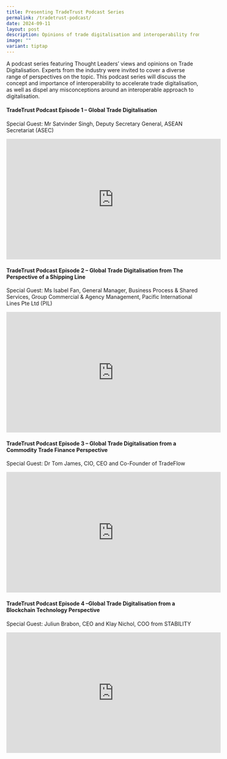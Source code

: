 ```yaml
---
title: Presenting TradeTrust Podcast Series
permalink: /tradetrust-podcast/
date: 2024-09-11
layout: post
description: Opinions of trade digitalisation and interoperability from industry leaders
image: ""
variant: tiptap
---
```

<p>A podcast series featuring Thought Leaders’ views and opinions on Trade
Digitalisation. Experts from the industry were invited to cover a diverse
range of perspectives on the topic. This podcast series will discuss the
concept and importance of interoperability to accelerate trade digitalisation,
as well as dispel any misconceptions around an interoperable approach to
digitalisation.</p>
<h4><strong>TradeTrust Podcast Episode 1 – Global Trade Digitalisation</strong></h4>
<p>Special Guest: Mr Satvinder Singh, Deputy Secretary General, ASEAN Secretariat
(ASEC)</p>
<div class="iframe-wrapper">
<iframe height="315" width="560" allowfullscreen="true" frameborder="0" src="https://www.youtube.com/embed/AlYD2km8kkQ?si=bYZKe3S5WsXa2R-7"></iframe>
</div>
<h4><strong>TradeTrust Podcast Episode 2 – Global Trade Digitalisation from The Perspective of a Shipping Line</strong></h4>
<p>Special Guest: Ms Isabel Fan, General Manager, Business Process &amp;
Shared Services, Group Commercial &amp; Agency Management, Pacific International
Lines Pte Ltd (PIL)</p>
<div class="iframe-wrapper">
<iframe height="315" width="560" allowfullscreen="true" frameborder="0" src="https://www.youtube.com/embed/UaP_WRtdi_g?si=IGw2PinSL4HaYIk8"></iframe>
</div>
<h4><strong>TradeTrust Podcast Episode 3 – Global Trade Digitalisation from a Commodity Trade Finance Perspective</strong></h4>
<p>Special Guest: Dr Tom James, CIO, CEO and Co-Founder of TradeFlow</p>
<div class="iframe-wrapper">
<iframe height="315" width="560" allowfullscreen="true" frameborder="0" src="https://www.youtube.com/embed/Z9nw31X0pXw?si=Ke3N0UglTCgIBxqu"></iframe>
</div>
<h4><strong>TradeTrust Podcast Episode 4 –Global Trade Digitalisation from a Blockchain Technology Perspective</strong></h4>
<p>Special Guest: Juliun Brabon, CEO and Klay Nichol, COO from STABILITY</p>
<div class="iframe-wrapper">
<iframe height="315" width="560" allowfullscreen="true" frameborder="0" src="https://www.youtube.com/embed/yhzYzm99-ls?si=yu8dL_NQKxGZfAkw"></iframe>
</div>
<p></p>
<p></p>
